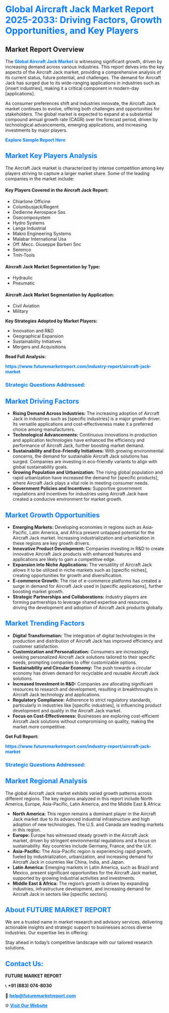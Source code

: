 <h1 style="color: #007BFF;">Global Aircraft Jack Market Report 2025-2033: Driving Factors, Growth Opportunities, and Key Players</h1>

<section id="overview">
<h2>Market Report Overview</h2>
<p>The <a href="https://www.futuremarketreport.com/industry-report/aircraft-jack-market" style="color: #007BFF; text-decoration: none;"><strong>Global Aircraft Jack Market</strong></a> is witnessing significant growth, driven by increasing demand across various industries. This report delves into the key aspects of the Aircraft Jack market, providing a comprehensive analysis of its current status, future potential, and challenges. The demand for Aircraft Jack has surged due to its wide-ranging applications in industries such as [insert industries], making it a critical component in modern-day [applications].</p>
<p>As consumer preferences shift and industries innovate, the Aircraft Jack market continues to evolve, offering both challenges and opportunities for stakeholders. The global market is expected to expand at a substantial compound annual growth rate (CAGR) over the forecast period, driven by technological advancements, emerging applications, and increasing investments by major players.</p>
</section>

<section id="overview">
<p><a href="https://www.futuremarketreport.com/request-sample/reportId=46009" style="color: #007BFF; text-decoration: none;"><strong>Explore Sample Report Here</strong></a></p>
</section>

<section id="key-players">
<h2 style="color: #007BFF;">Market Key Players Analysis</h2>
<p>The Aircraft Jack market is characterized by intense competition among key players striving to capture a larger market share. Some of the leading companies in the market include:</p>
<h4>Key Players Covered in the Aircraft Jack Report:</h4>
<ul><li>Chiarlone Officine</li><li>Columbusjack/Regent</li><li>Dedienne Aerospace Sas</li><li>Gsecomposystem</li><li>Hydro Systems</li><li>Langa Industrial</li><li>Makro Engineering Systems</li><li>Malabar International Usa</li><li>Off. Mecc. Giuseppe Barberi Snc</li><li>Semmco</li><li>Tmh-Tools</li></ul>
<h4>Aircraft Jack Market Segmentation by Type:</h4>
<ul><li>Hydraulic</li><li>Pneumatic</li></ul>

<h4>Aircraft Jack Market Segmentation by Application:</h4>
<ul><li>Civil Aviation</li><li>Military</li></ul>
<p><strong>Key Strategies Adopted by Market Players:</strong></p>
<ul>
<li>Innovation and R&D</li>
<li>Geographical Expansion</li>
<li>Sustainability Initiatives</li>
<li>Mergers and Acquisitions</li>
</ul>
</section>

<section>
<p><strong>Read Full Analysis: </strong></p><a href="https://www.futuremarketreport.com/industry-report/aircraft-jack-market" style="color: #007BFF; text-decoration: none;"><strong>https://www.futuremarketreport.com/industry-report/aircraft-jack-market</strong></a>
<h3 style="color: #007BFF;">Strategic Questions Addressed:</h3>
</section>

<section id="driving-factors">
<h2 style="color: #007BFF;">Market Driving Factors</h2>
<ul>
<li><strong>Rising Demand Across Industries:</strong> The increasing adoption of Aircraft Jack in industries such as [specific industries] is a major growth driver. Its versatile applications and cost-effectiveness make it a preferred choice among manufacturers.</li>
<li><strong>Technological Advancements:</strong> Continuous innovations in production and application technologies have enhanced the efficiency and performance of Aircraft Jack, further boosting market demand.</li>
<li><strong>Sustainability and Eco-Friendly Initiatives:</strong> With growing environmental concerns, the demand for sustainable Aircraft Jack solutions has surged. Companies are investing in eco-friendly variants to align with global sustainability goals.</li>
<li><strong>Growing Population and Urbanization:</strong> The rising global population and rapid urbanization have increased the demand for [specific products], where Aircraft Jack plays a vital role in meeting consumer needs.</li>
<li><strong>Government Policies and Incentives:</strong> Supportive government regulations and incentives for industries using Aircraft Jack have created a conducive environment for market growth.</li>
</ul>
</section>

<section id="growth-opportunities">
<h2 style="color: #007BFF;">Market Growth Opportunities</h2>
<ul>
<li><strong>Emerging Markets:</strong> Developing economies in regions such as Asia-Pacific, Latin America, and Africa present untapped potential for the Aircraft Jack market. Increasing industrialization and urbanization in these regions are key growth drivers.</li>
<li><strong>Innovative Product Development:</strong> Companies investing in R&D to create innovative Aircraft Jack products with enhanced features and applications are likely to gain a competitive edge.</li>
<li><strong>Expansion into Niche Applications:</strong> The versatility of Aircraft Jack allows it to be utilized in niche markets such as [specific niches], creating opportunities for growth and diversification.</li>
<li><strong>E-commerce Growth:</strong> The rise of e-commerce platforms has created a surge in demand for Aircraft Jack used in [specific applications], further boosting market growth.</li>
<li><strong>Strategic Partnerships and Collaborations:</strong> Industry players are forming partnerships to leverage shared expertise and resources, driving the development and adoption of Aircraft Jack products globally.</li>
</ul>
</section>

<section id="trending-factors">
<h2 style="color: #007BFF;">Market Trending Factors</h2>
<ul>
<li><strong>Digital Transformation:</strong> The integration of digital technologies in the production and distribution of Aircraft Jack has improved efficiency and customer satisfaction.</li>
<li><strong>Customization and Personalization:</strong> Consumers are increasingly seeking personalized Aircraft Jack solutions tailored to their specific needs, prompting companies to offer customizable options.</li>
<li><strong>Sustainability and Circular Economy:</strong> The push towards a circular economy has driven demand for recyclable and reusable Aircraft Jack solutions.</li>
<li><strong>Increased Investment in R&D:</strong> Companies are allocating significant resources to research and development, resulting in breakthroughs in Aircraft Jack technology and applications.</li>
<li><strong>Regulatory Compliance:</strong> Adherence to strict regulatory standards, particularly in industries like [specific industries], is influencing product development and quality in the Aircraft Jack market.</li>
<li><strong>Focus on Cost-Effectiveness:</strong> Businesses are exploring cost-efficient Aircraft Jack solutions without compromising on quality, making the market more competitive.</li>
</ul>
</section>

<section>
<p><strong>Get Full Report: </strong></p><a href="https://www.futuremarketreport.com/industry-report/aircraft-jack-market" style="color: #007BFF; text-decoration: none;"><strong>https://www.futuremarketreport.com/industry-report/aircraft-jack-market</strong></a>
<h3 style="color: #007BFF;">Strategic Questions Addressed:</h3>
</section>


<section id="regional-analysis">
<h2 style="color: #007BFF;">Market Regional Analysis</h2>
<p>The global Aircraft Jack market exhibits varied growth patterns across different regions. The key regions analyzed in this report include North America, Europe, Asia-Pacific, Latin America, and the Middle East & Africa:</p>
<ul>
<li><strong>North America:</strong> This region remains a dominant player in the Aircraft Jack market due to its advanced industrial infrastructure and high adoption of new technologies. The U.S. and Canada are leading markets in this region.</li>
<li><strong>Europe:</strong> Europe has witnessed steady growth in the Aircraft Jack market, driven by stringent environmental regulations and a focus on sustainability. Key countries include Germany, France, and the U.K.</li>
<li><strong>Asia-Pacific:</strong> The Asia-Pacific region is experiencing rapid growth, fueled by industrialization, urbanization, and increasing demand for Aircraft Jack in countries like China, India, and Japan.</li>
<li><strong>Latin America:</strong> Emerging markets in Latin America, such as Brazil and Mexico, present significant opportunities for the Aircraft Jack market, supported by growing industrial activities and investments.</li>
<li><strong>Middle East & Africa:</strong> The region’s growth is driven by expanding industries, infrastructure development, and increasing demand for Aircraft Jack in sectors like [specific sectors].</li>
</ul>
</section>

<footer>
<h2 style="color: #007BFF;">About FUTURE MARKET REPORT</h2>
<p>We are a trusted name in market research and advisory services, delivering actionable insights and strategic support to businesses across diverse industries. Our expertise lies in offering:</p>

<p>Stay ahead in today’s competitive landscape with our tailored research solutions.</p>

<h2 style="color: #007BFF;">Contact Us:</h2>
<p><strong>FUTURE MARKET REPORT</strong></p>
<p>📞 <strong>+91 (883) 074-8030</strong></p>
<p>📧 <strong><a href="mailto:help@futuremarketreport.com" style="color: #007BFF;">help@futuremarketreport.com</a></strong></p>
<p>🌐 <strong><a href="https://www.futuremarketreport.com/" style="color: #007BFF;">Visit Our Website</a></strong></p>
</footer>